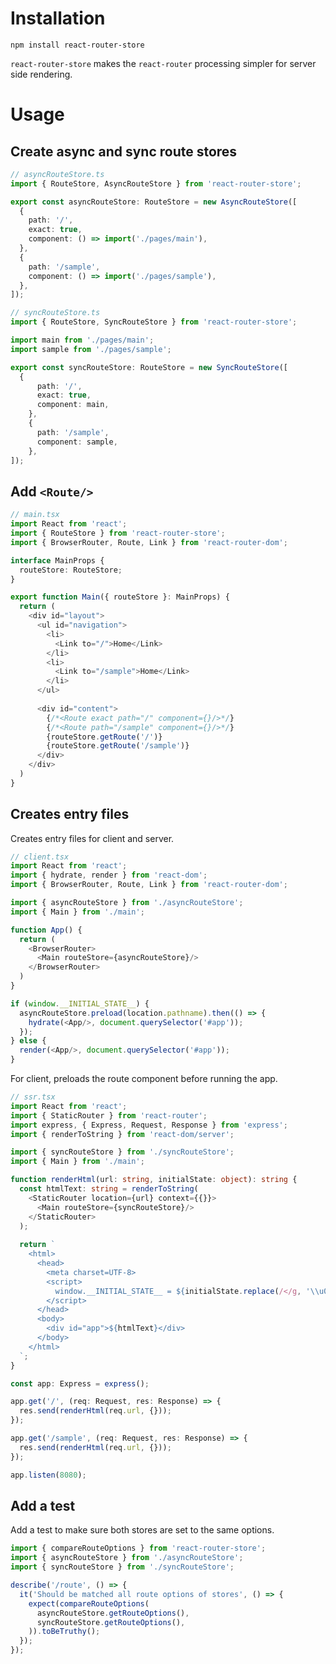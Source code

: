 Installation
===============================

```
npm install react-router-store
```

`react-router-store` makes the `react-router` processing simpler for server side rendering.

Usage
===============================

Create async and sync route stores
----------------------------------------

```typescript
// asyncRouteStore.ts
import { RouteStore, AsyncRouteStore } from 'react-router-store';

export const asyncRouteStore: RouteStore = new AsyncRouteStore([
  {
    path: '/',
    exact: true,
    component: () => import('./pages/main'),
  },
  {
    path: '/sample',
    component: () => import('./pages/sample'),
  },
]);
```

```typescript
// syncRouteStore.ts
import { RouteStore, SyncRouteStore } from 'react-router-store';

import main from './pages/main';
import sample from './pages/sample'; 

export const syncRouteStore: RouteStore = new SyncRouteStore([
  {
      path: '/',
      exact: true,
      component: main,
    },
    {
      path: '/sample',
      component: sample,
    },
]);
```

Add `<Route/>`
----------------------------------------

```typescript jsx
// main.tsx
import React from 'react';
import { RouteStore } from 'react-router-store';
import { BrowserRouter, Route, Link } from 'react-router-dom';

interface MainProps {
  routeStore: RouteStore;
}

export function Main({ routeStore }: MainProps) {
  return (
    <div id="layout">
      <ul id="navigation">
        <li>
          <Link to="/">Home</Link>
        </li>
        <li>
          <Link to="/sample">Home</Link>
        </li>
      </ul>
      
      <div id="content">
        {/*<Route exact path="/" component={}/>*/}
        {/*<Route path="/sample" component={}/>*/}
        {routeStore.getRoute('/')}
        {routeStore.getRoute('/sample')}
      </div>
    </div>
  )
}
```

Creates entry files
----------------------------------------

Creates entry files for client and server.

```typescript jsx
// client.tsx
import React from 'react';
import { hydrate, render } from 'react-dom';
import { BrowserRouter, Route, Link } from 'react-router-dom';

import { asyncRouteStore } from './asyncRouteStore';
import { Main } from './main';

function App() {
  return (
    <BrowserRouter>
      <Main routeStore={asyncRouteStore}/>
    </BrowserRouter>
  )
}

if (window.__INITIAL_STATE__) {
  asyncRouteStore.preload(location.pathname).then(() => {
    hydrate(<App/>, document.querySelector('#app'));
  });
} else {
  render(<App/>, document.querySelector('#app'));
}
```

For client, preloads the route component before running the app.

```typescript jsx
// ssr.tsx
import React from 'react';
import { StaticRouter } from 'react-router';
import express, { Express, Request, Response } from 'express';
import { renderToString } from 'react-dom/server';

import { syncRouteStore } from './syncRouteStore';
import { Main } from './main';

function renderHtml(url: string, initialState: object): string {
  const htmlText: string = renderToString(
    <StaticRouter location={url} context={{}}>
      <Main routeStore={syncRouteStore}/>
    </StaticRouter>
  );
  
  return `
    <html>
      <head>
        <meta charset=UTF-8>
        <script>
          window.__INITIAL_STATE__ = ${initialState.replace(/</g, '\\u003c')};
        </script>
      </head>
      <body>
        <div id="app">${htmlText}</div>
      </body>
    </html>
  `;
}

const app: Express = express();

app.get('/', (req: Request, res: Response) => {
  res.send(renderHtml(req.url, {}));
});

app.get('/sample', (req: Request, res: Response) => {
  res.send(renderHtml(req.url, {}));
});

app.listen(8080);
```

Add a test
----------------------------------------

Add a test to make sure both stores are set to the same options.

```typescript
import { compareRouteOptions } from 'react-router-store';
import { asyncRouteStore } from './asyncRouteStore';
import { syncRouteStore } from './syncRouteStore';

describe('/route', () => {
  it('Should be matched all route options of stores', () => {
    expect(compareRouteOptions(
      asyncRouteStore.getRouteOptions(),
      syncRouteStore.getRouteOptions(),
    )).toBeTruthy();
  });
});
```

